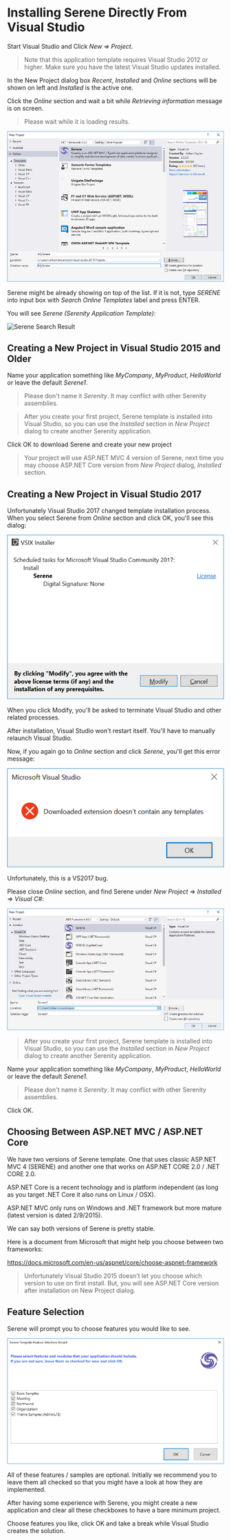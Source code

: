 # Installing Serene Directly From Visual Studio

Start Visual Studio and Click _New =&gt; Project_.

> Note that this application template requires Visual Studio 2012 or higher. Make sure you have the latest Visual Studio updates installed.

In the New Project dialog box _Recent_, _Installed_ and _Online_ sections will be shown on left and _Installed_ is the active one.

Click the _Online_ section and wait a bit while _Retrieving information_ message is on screen.

> Please wait while it is loading results.

![New Project Online](img/vsnewonline.png)

Serene might be already showing on top of the list. If it is not, type _SERENE_ into input box with _Search Online Templates_ label and press ENTER.

You will see _Serene \(Serenity Application Template\)_:

![Serene Search Result](img/vssearchonline.jpg)

## Creating a New Project in Visual Studio 2015 and Older

Name your application something like _MyCompany_, _MyProduct_, _HelloWorld_ or leave the default _Serene1_.

> Please don't name it _Serenity_. It may conflict with other Serenity assemblies.

> After you create your first project, Serene template is installed into Visual Studio, so you can use the _Installed_ section in _New Project_ dialog to create another Serenity application.

Click OK to download Serene and create your new project

> Your project will use ASP.NET MVC 4 version of Serene, next time you may choose ASP.NET Core version from _New Project_ dialog, _Installed_ section.

## Creating a New Project in Visual Studio 2017

Unfortunately Visual Studio 2017 changed template installation process. When you select Serene from _Online_ section and click OK, you'll see this dialog:

![VS 2017 Modify](img/serene_vs2017_modify.png)

When you click Modify, you'll be asked to terminate Visual Studio and other related processes.

After installation, Visual Studio won't restart itself. You'll have to manually relaunch Visual Studio.

Now, if you again go to _Online_ section and click _Serene_, you'll get this error message:

![VS 2017 Error](img/serene_vs2017_error.png)

Unfortunately, this is a VS2017 bug. 

Please close _Online_ section, and find Serene under _New Project_ => _Installed_ => _Visual C#_:

![VSIX New Project](img/newproject.png)

> After you create your first project, Serene template is installed into Visual Studio, so you can use the _Installed_ section in _New Project_ dialog to create another Serenity application.

Name your application something like *MyCompany*, *MyProduct*, *HelloWorld* or leave the default *Serene1*.

> Please don't name it *Serenity*. It may conflict with other Serenity assemblies.

Click OK.

## Choosing Between ASP.NET MVC / ASP.NET Core

We have two versions of Serene template. One that uses classic ASP.NET MVC 4 (SERENE) and another one that works on ASP.NET CORE 2.0 / .NET CORE 2.0.

ASP.NET Core is a recent technology and is platform independent (as long as you target .NET Core it also runs on Linux / OSX). 

ASP.NET MVC only runs on Windows and .NET framework but more mature (latest version is dated 2/9/2015).

We can say both versions of Serene is pretty stable. 

Here is a document from Microsoft that might help you choose between two frameworks:

https://docs.microsoft.com/en-us/aspnet/core/choose-aspnet-framework

> Unfortunately Visual Studio 2015 doesn't let you choose which version to use on first install. But, you will see ASP.NET Core version after installation on New Project dialog.

## Feature Selection

Serene will prompt you to choose features you would like to see.

![Feature Selection](img/featureselection.png)

All of these features / samples are optional. Initially we recommend you to leave them all checked so that you might have a look at how they are implemented.

After having some experience with Serene, you might create a new application and clear all these checkboxes to have a bare minimum project.

Choose features you like, click OK and take a break while Visual Studio creates the solution.
